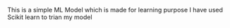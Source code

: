 This is a simple ML Model which is made for learning purpose
I have used Scikit learn to trian my model
